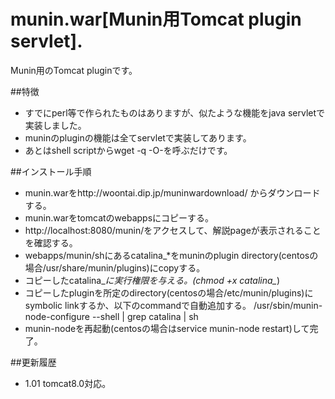 # munin.war[Munin用Tomcat plugin servlet].
Munin用のTomcat pluginです。

##特徴
* すでにperl等で作られたものはありますが、似たような機能をjava servletで実装しました。<br/>
* muninのpluginの機能は全てservletで実装してあります。<br/>
* あとはshell scriptからwget -q -O-を呼ぶだけです。<br/>

##インストール手順
* munin.warをhttp://woontai.dip.jp/muninwardownload/ からダウンロードする。
* munin.warをtomcatのwebappsにコピーする。<br/>
* http://localhost:8080/munin/をアクセスして、解説pageが表示されることを確認する。
* webapps/munin/shにあるcatalina_*をmuninのplugin directory(centosの場合/usr/share/munin/plugins)にcopyする。
* コピーしたcatalina_*に実行権限を与える。(chmod +x catalina_*)
* コピーしたpluginを所定のdirectory(centosの場合/etc/munin/plugins)にsymbolic linkするか、以下のcommandで自動追加する。
/usr/sbin/munin-node-configure --shell | grep catalina | sh
* munin-nodeを再起動(centosの場合はservice munin-node restart)して完了。

##更新履歴
* 1.01 tomcat8.0対応。



